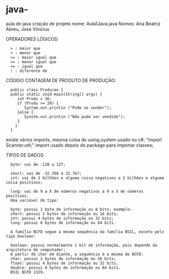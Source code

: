    # java-
aula de java 
criação de projeto nome: Aula1Java.java
Nomes: Ana Beatriz Abreu, Jose Vinicius

OPERADORES LÓGICOS:

      > : maior que 
      < : menor que
      >= : maior igual que
      <= : menor igual que
      == : igual que
      ! : diferente de

CÓDIGO CONTAGEM DE PRODUTO DE PRODUÇÃO:

      public class Producao {
      public static void main(String[] args) {
         int Produ = 16;
         if (Produ >= 20) {
            System.out.printin ("Pode se vender");
         }else {
            Sysetm.out.printin ("Não pode ser vendido");
         }
        }
      }

existe vários imports, mesma coisa do using.system usado no c#; "import Scanner.util;"  import usado depois do package para importar classes;  


TIPOS DE DADOS:

      byte: vai de -128 a 127;

      short: vai de -32.768 a 32.767;
      int: vai de 2 bilhões e alguma coisa negativos a 2 bilhões e alguma coisa positivos;

      long: vai de 9 a X de números negativos a 9 a X de números positivos.
      Uma variável do tipo:

      byte: possui 1 byte de informação ou 8 bits; exemplo: 
      short: possui 2 bytes de informação ou 16 bits;
      int: possui 4 bytes de informação ou 32 bits;
      long: possui 8 bytes de informação ou 64 bits.

      A família BCFD segue a mesma sequência da família BSIL, exceto pelo tipo boolean:

      boolean: possui normalmente 1 bit de informação, pois depende da arquitetura de computador;
      A partir do char em diante, a sequência é a mesma do BCFD:
      char: possui 2 bytes de informação ou 16 bits;
      float: possui 4 bytes de informação ou 32 bits;
      double: possui 8 bytes de informação ou 64 bits.
      BSIL BCFD 1329.



